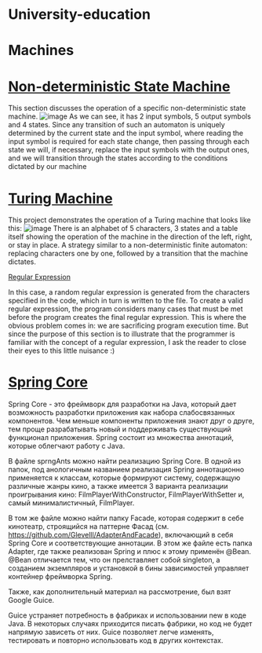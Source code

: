# University-education

# Machines

# [Non-deterministic State Machine](https://github.com/Glevelll/University-education/tree/main/Machines/Machine)

This section discusses the operation of a specific non-deterministic state machine.
![image](https://user-images.githubusercontent.com/113721736/215865928-63f2a50b-5661-44fb-a447-85c467c338de.png)
As we can see, it has 2 input symbols, 5 output symbols and 4 states. Since any transition of such an automaton is uniquely determined by the current state and the input symbol, where reading the input symbol is required for each state change, then passing through each state we will, if necessary, replace the input symbols with the output ones, and we will transition through the states according to the conditions dictated by our machine


# [Turing Machine](https://github.com/Glevelll/University-education/tree/main/Machines/Turing)

This project demonstrates the operation of a Turing machine that looks like this:
![image](https://user-images.githubusercontent.com/113721736/215868756-600dc010-c97d-4eb2-9c67-c1f73518ae68.png)
There is an alphabet of 5 characters, 3 states and a table itself showing the operation of the machine in the direction of the left, right, or stay in place.
A strategy similar to a non-deterministic finite automaton: replacing characters one by one, followed by a transition that the machine dictates.

[Regular Expression](https://github.com/Glevelll/University-education/tree/main/Machines/Regular)

In this case, a random regular expression is generated from the characters specified in the code, which in turn is written to the file. To create a valid regular expression, the program considers many cases that must be met before the program creates the final regular expression. This is where the obvious problem comes in: we are sacrificing program execution time. But since the purpose of this section is to illustrate that the programmer is familiar with the concept of a regular expression, I ask the reader to close their eyes to this little nuisance :)



# [Spring Core](https://github.com/Glevelll/University-education/tree/main/SprngAntns)
Spring Core - это фреймворк для разработки на Java, который дает возможность разработки приложения как набора слабосвязанных компонентов. Чем меньше компоненты приложения знают друг о друге, тем проще разрабатывать новый и поддерживать существующий функционал приложения. Spring состоит из множества аннотаций, которые облегчают работу с Java.

В файле sprngAnts можно найти реализацию Spring Core. В одной из папок, под анологичным названием реализация Spring аннотационно применяется к классам, которые формируют систему, содержащую различные жанры кино, а также имеется 3 варианта реализации проигрывания кино: FilmPlayerWithConstructor, FilmPlayerWithSetter и, самый минималистичный, FilmPlayer.

В том же файле можно найти папку Facade, которая содержит в себе кинотеатр, строящийся на паттерне Фасад (см. https://github.com/Glevelll/AdapterAndFacade), включающий в себя Spring Core и соответствующие аннотации. В этом же файле есть папка Adapter, где также реализован Spring и плюс к этому применён @Bean. @Bean отличается тем, что он прелставляет собой singleton, а созданием экземпляров и установкой в бины зависимостей управляет контейнер фреймворка Spring.

Также, как дополнительный материал на рассмотрение, был взят Google Guice.

Guice устраняет потребность в фабриках и использовании new в коде Java. В некоторых случаях приходится писать фабрики, но код не будет напрямую зависеть от них. Guice позволяет легче изменять, тестировать и повторно использовать код в других контекстах.
